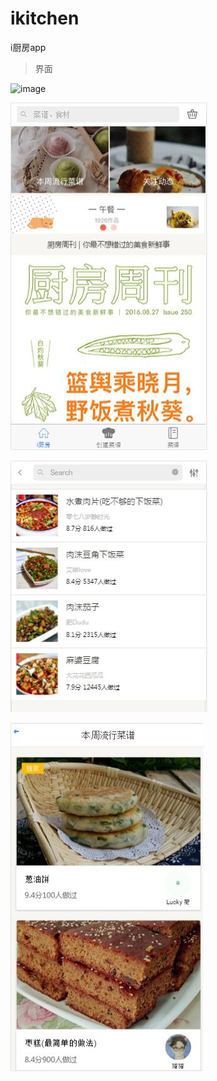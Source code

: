 # ikitchen
i厨房app
>界面


 ![image](https://github.com/zgfang1993/ikitchen/blob/master/screen.gif)

 ![image](https://github.com/zgfang1993/ikitchen/blob/master/readme/index.jpg)
 
 ![image](https://github.com/zgfang1993/ikitchen/blob/master/readme/menulist.jpg)
 
 ![image](https://github.com/zgfang1993/ikitchen/blob/master/readme/weekly.jpg)

